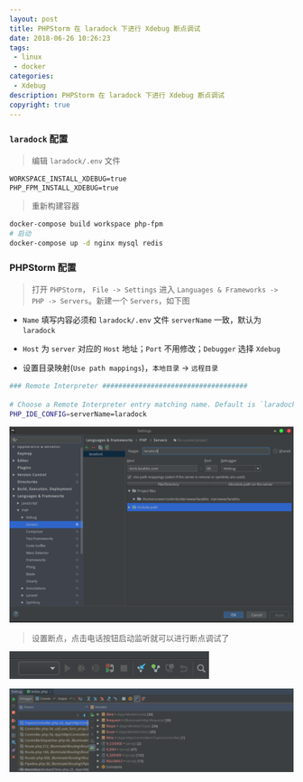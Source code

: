 ```yaml
---
layout: post
title: PHPStorm 在 laradock 下进行 Xdebug 断点调试
date: 2018-06-26 10:26:23
tags:
 - linux
 - docker
categories:
 - Xdebug
description: PHPStorm 在 laradock 下进行 Xdebug 断点调试
copyright: true
---
```


### `laradock` 配置

> 编辑 `laradock/.env` 文件

```
WORKSPACE_INSTALL_XDEBUG=true
PHP_FPM_INSTALL_XDEBUG=true
```

> 重新构建容器

```bash
docker-compose build workspace php-fpm
# 启动
docker-compose up -d nginx mysql redis
```

### PHPStorm 配置

> 打开 `PHPStorm`， `File -> Settings` 进入 `Languages & Frameworks -> PHP -> Servers`。新建一个 `Servers`，如下图

+ `Name` 填写内容必须和 `laradock/.env` 文件 `serverName` 一致，默认为 `laradock`

+ `Host` 为 `server` 对应的 `Host` 地址；`Port` 不用修改；`Debugger` 选择 `Xdebug`

+ 设置目录映射(`Use path mappings`)，`本地目录` -> `远程目录`

```bash
### Remote Interpreter ####################################

# Choose a Remote Interpreter entry matching name. Default is `laradock`
PHP_IDE_CONFIG=serverName=laradock
```

![](/uploads/2018-06-26/1.png)

> 设置断点，点击电话按钮启动监听就可以进行断点调试了

![](/uploads/2018-06-26/2.png)

![](/uploads/2018-06-26/3.png)